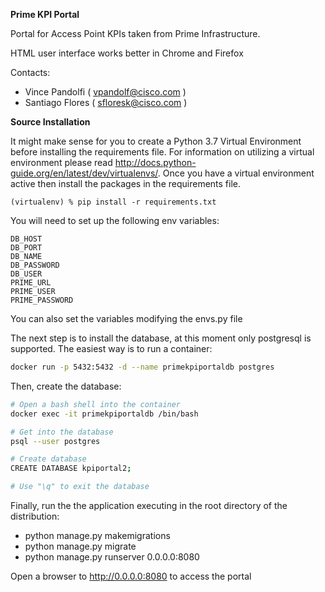 **Prime KPI Portal**

Portal for Access Point KPIs taken from Prime Infrastructure. 

HTML user interface works better in Chrome and Firefox

Contacts:

* Vince Pandolfi ( vpandolf@cisco.com )
* Santiago Flores ( sfloresk@cisco.com )


**Source Installation**

It might make sense for you to create a Python 3.7 Virtual Environment before installing the requirements file. For information on utilizing
a virtual environment please read http://docs.python-guide.org/en/latest/dev/virtualenvs/. Once you have a virtual environment active then
install the packages in the requirements file.

`(virtualenv) % pip install -r requirements.txt
`

You will need to set up the following env variables:
```
DB_HOST 
DB_PORT
DB_NAME
DB_PASSWORD
DB_USER
PRIME_URL
PRIME_USER
PRIME_PASSWORD
```

You can also set the variables modifying the envs.py file

The next step is to install the database, at this moment only postgresql is supported. The easiest way is to run a container:

```bash
docker run -p 5432:5432 -d --name primekpiportaldb postgres

```

Then, create the database:

```bash
# Open a bash shell into the container
docker exec -it primekpiportaldb /bin/bash

# Get into the database
psql --user postgres

# Create database 
CREATE DATABASE kpiportal2;

# Use "\q" to exit the database
```

Finally, run the the application executing in the root directory of the distribution:
 - python manage.py makemigrations
 - python manage.py migrate
 - python manage.py runserver 0.0.0.0:8080
 
Open a browser to http://0.0.0.0:8080 to access the portal

